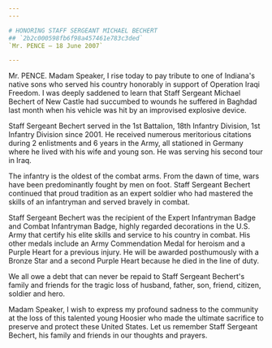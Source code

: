 ```yaml
---
---

# HONORING STAFF SERGEANT MICHAEL BECHERT
## `2b2c000598fb6f98a457461e783c3ded`
`Mr. PENCE — 18 June 2007`

---
```



Mr. PENCE. Madam Speaker, I rise today to pay tribute to one of 
Indiana's native sons who served his country honorably in support of 
Operation Iraqi Freedom. I was deeply saddened to learn that Staff 
Sergeant Michael Bechert of New Castle had succumbed to wounds he 
suffered in Baghdad last month when his vehicle was hit by an 
improvised explosive device.

Staff Sergeant Bechert served in the 1st Battalion, 18th Infantry 
Division, 1st Infantry Division since 2001. He received numerous 
meritorious citations during 2 enlistments and 6 years in the Army, all 
stationed in Germany where he lived with his wife and young son. He was 
serving his second tour in Iraq.

The infantry is the oldest of the combat arms. From the dawn of time, 
wars have been predominantly fought by men on foot. Staff Sergeant 
Bechert continued that proud tradition as an expert soldier who had 
mastered the skills of an infantryman and served bravely in combat.

Staff Sergeant Bechert was the recipient of the Expert Infantryman 
Badge and Combat Infantryman Badge, highly regarded decorations in the 
U.S. Army that certify his elite skills and service to his country in 
combat. His other medals include an Army Commendation Medal for heroism 
and a Purple Heart for a previous injury. He will be awarded 
posthumously with a Bronze Star and a second Purple Heart because he 
died in the line of duty.

We all owe a debt that can never be repaid to Staff Sergeant 
Bechert's family and friends for the tragic loss of husband, father, 
son, friend, citizen, soldier and hero.

Madam Speaker, I wish to express my profound sadness to the community 
at the loss of this talented young Hoosier who made the ultimate 
sacrifice to preserve and protect these United States. Let us remember 
Staff Sergeant Bechert, his family and friends in our thoughts and 
prayers.
